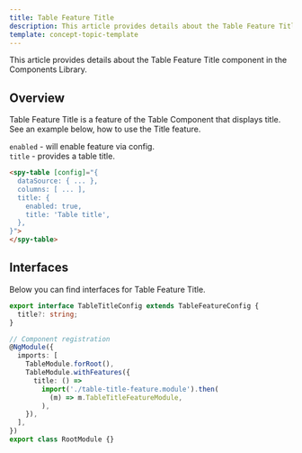 ```yaml
---
title: Table Feature Title
description: This article provides details about the Table Feature Title component in the Components Library.
template: concept-topic-template
---
```


This article provides details about the Table Feature Title component in the Components Library.

## Overview

Table Feature Title is a feature of the Table Component that displays title.
See an example below, how to use the Title feature.

`enabled` - will enable feature via config.  
`title` - provides a table title.

```html
<spy-table [config]="{
  dataSource: { ... },
  columns: [ ... ],
  title: {
    enabled: true,
    title: 'Table title',
  },                                                                                           
}">
</spy-table>
```

## Interfaces

Below you can find interfaces for Table Feature Title.

```ts
export interface TableTitleConfig extends TableFeatureConfig {
  title?: string;
}

// Component registration
@NgModule({
  imports: [
    TableModule.forRoot(),
    TableModule.withFeatures({
      title: () =>
        import('./table-title-feature.module').then(
          (m) => m.TableTitleFeatureModule,
        ),    
    }),
  ],
})
export class RootModule {}
```
